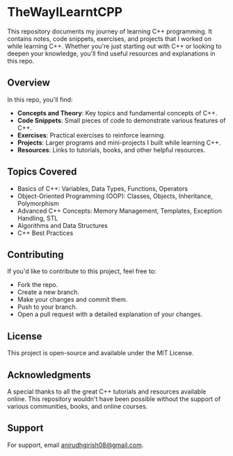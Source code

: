 # TheWayILearntCPP

This repository documents my journey of learning C++ programming. It contains notes, code snippets, exercises, and projects that I worked on while learning C++. Whether you're just starting out with C++ or looking to deepen your knowledge, you'll find useful resources and explanations in this repo.

## Overview

In this repo, you'll find:

- **Concepts and Theory**: Key topics and fundamental concepts of C++.
- **Code Snippets**: Small pieces of code to demonstrate various features of C++.
- **Exercises**: Practical exercises to reinforce learning.
- **Projects**: Larger programs and mini-projects I built while learning C++.
- **Resources**: Links to tutorials, books, and other helpful resources.

## Topics Covered

- Basics of C++: Variables, Data Types, Functions, Operators
- Object-Oriented Programming (OOP): Classes, Objects, Inheritance, Polymorphism
- Advanced C++ Concepts: Memory Management, Templates, Exception Handling, STL
- Algorithms and Data Structures
- C++ Best Practices

## Contributing

If you'd like to contribute to this project, feel free to:

- Fork the repo.
- Create a new branch.
- Make your changes and commit them.
- Push to your branch.
- Open a pull request with a detailed explanation of your changes.

## License

This project is open-source and available under the MIT License.

## Acknowledgments

A special thanks to all the great C++ tutorials and resources available online. This repository wouldn't have been possible without the support of various communities, books, and online courses.

## Support

For support, email anirudhgirish08@gmail.com.